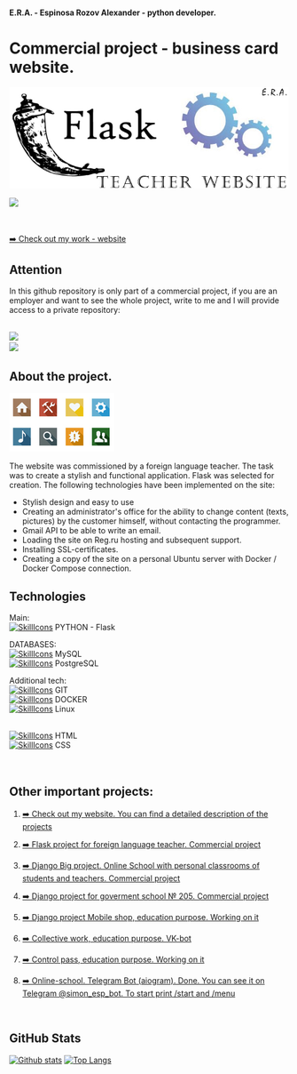 
#### E.R.A. - Espinosa Rozov Alexander - python developer.
# Commercial project - business card website.

<img src="https://github.com/ERAalex/PREVIEW_project_site_buisness_card_Maria-/blob/main/website.jpg">
<p>
  <a href="https://www.linkedin.com/in/alexander-espinosa-rozov-b3b270121/"><img src="https://img.shields.io/badge/linkedin-%230077B5.svg?&style=for-the-badge&logo=linkedin&logoColor=white"></a>
</p>
<br>
<p><a href="https://espinosamaria.ru/" target="_blank">➡️ Check out my work - website</a></p>

## Attention 
In this github repository is only part of a commercial project, if you are an employer and want to see the whole project, write to me and I will provide access to a private repository: 

<br><a href="mailto:erapyth@gmail.com"><img src="https://img.shields.io/badge/-Gmail%20contact%20me-red"></a>
<br><a href="https://t.me/espinosa_python"><img src="https://img.shields.io/badge/-Telegram-blue"></a>

## About the project.

  <a href="#" target="_blank" rel="noreferrer nofollow">
      <img src="https://github.com/ERAalex/PREVIEW_project_site_buisness_card_Maria-/blob/main/website_icons.jpg" >
    </a>

The website was commissioned by a foreign language teacher. The task was to create a stylish and functional application. Flask was selected for creation.
The following technologies have been implemented on the site:  <br>
- Stylish design and easy to use <br>
- Сreating an administrator's office for the ability to change content (texts, pictures) by the customer himself, without contacting the programmer.
- Gmail API to be able to write an email.
- Loading the site on Reg.ru hosting and subsequent support.
- Installing SSL-certificates.
- Creating a copy of the site on a personal Ubuntu server with Docker / Docker Compose connection.

## Technologies
Main:<br/>
[![SkillIcons](https://skillicons.dev/icons?i=python)](https://skillicons.dev) PYTHON - Flask <br/>

DATABASES:<br/>
[![SkillIcons](https://skillicons.dev/icons?i=mysql)](https://skillicons.dev) MySQL <br/>
[![SkillIcons](https://skillicons.dev/icons?i=postgres)](https://skillicons.dev) PostgreSQL <br/>

Additional tech:<br/>
[![SkillIcons](https://skillicons.dev/icons?i=git)](https://skillicons.dev) GIT <br/>
[![SkillIcons](https://skillicons.dev/icons?i=docker)](https://skillicons.dev) DOCKER <br/>
[![SkillIcons](https://skillicons.dev/icons?i=linux)](https://skillicons.dev) Linux <br/><br/>

[![SkillIcons](https://skillicons.dev/icons?i=html)](https://skillicons.dev) HTML <br/>
[![SkillIcons](https://skillicons.dev/icons?i=css)](https://skillicons.dev) CSS <br/>
<br/><br/>

## Other important projects:
1. <p><a href="https://itespinosa.com/" target="_blank">➡️ Check out my website. You can find a detailed description of the projects</a></p>
2. <p><a href="https://espinosamaria.ru/">➡️ Flask project for foreign language teacher. Сommercial project</a></p>
4. <p><a href="https://edu.gym205.ru/">➡️ Django Big project. Online School with personal classrooms of students and teachers. Сommercial project</a></p>
5. <p><a href="http://school.gym205.ru/">➡️ Django project for goverment school № 205. Сommercial project</a></p>
6. <p><a href="https://github.com/ERAalex/project_Web_Site_Mobiles">➡️ Django project Mobile shop, education purpose. Working on it</a></p>
7. <p><a href="https://github.com/ERAalex/Netology_Collective_work">➡️ Collective work, education purpose. VK-bot</a></p>
8. <p><a href="#">➡️ Control pass, education purpose. Working on it</a></p>
9. <p><a href="https://telegram.me/simon_esp_bot">➡️ Online-school. Telegram Bot (aiogram). Done. You can see it on Telegram @simon_esp_bot. To start print /start and /menu</a></p>



<br/>


<h2>GitHub Stats</h2>

<a href="#">![Github stats](https://github-readme-stats.vercel.app/api?username=ERAalex&theme=blueberry&count_private=true&hide_border=true&line_height=20)</a>
<a href="#">![Top Langs](https://github-readme-stats.vercel.app/api/top-langs/?username=ERAalex&layout=compact&theme=blueberry&count_private=true&hide_border=true)</a>

